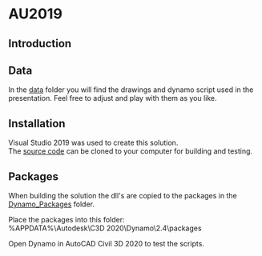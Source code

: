 # AU2019

## Introduction

## Data

In the [data](https://github.com/TUCRAIL/AU2019/tree/master/data) folder you will find the drawings and dynamo script used in the presentation. Feel free to adjust and play with them as you like.

## Installation

Visual Studio 2019 was used to create this solution.  
The [source code](https://github.com/TUCRAIL/AU2019/tree/master/src) can be cloned to your computer for building and testing.
  
## Packages
When building the solution the dll's are copied to the packages in the [Dynamo_Packages](https://github.com/TUCRAIL/AU2019/tree/master/src/Dynamo_Packages) folder.  

Place the packages into this folder:  
%APPDATA%\Autodesk\C3D 2020\Dynamo\2.4\packages

Open Dynamo in AutoCAD Civil 3D 2020 to test the scripts.